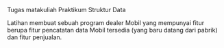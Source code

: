 Tugas matakuliah Praktikum Struktur Data

Latihan membuat sebuah program dealer Mobil yang mempunyai fitur berupa fitur pencatatan data Mobil tersedia (yang baru datang dari pabrik)
dan fitur penjualan.
